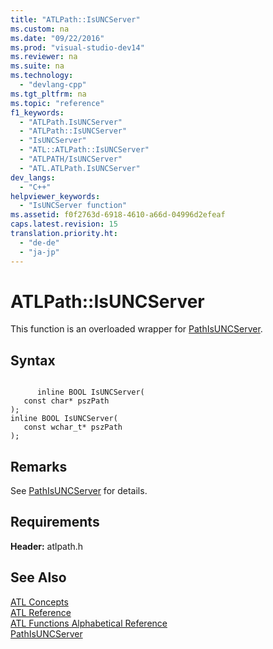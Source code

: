 ```yaml
---
title: "ATLPath::IsUNCServer"
ms.custom: na
ms.date: "09/22/2016"
ms.prod: "visual-studio-dev14"
ms.reviewer: na
ms.suite: na
ms.technology: 
  - "devlang-cpp"
ms.tgt_pltfrm: na
ms.topic: "reference"
f1_keywords: 
  - "ATLPath.IsUNCServer"
  - "ATLPath::IsUNCServer"
  - "IsUNCServer"
  - "ATL::ATLPath::IsUNCServer"
  - "ATLPATH/IsUNCServer"
  - "ATL.ATLPath.IsUNCServer"
dev_langs: 
  - "C++"
helpviewer_keywords: 
  - "IsUNCServer function"
ms.assetid: f0f2763d-6918-4610-a66d-04996d2efeaf
caps.latest.revision: 15
translation.priority.ht: 
  - "de-de"
  - "ja-jp"
---
```

# ATLPath::IsUNCServer
This function is an overloaded wrapper for [PathIsUNCServer](http://msdn.microsoft.com/library/windows/desktop/bb773722).  
  
## Syntax  
  
```  
  
      inline BOOL IsUNCServer(  
   const char* pszPath   
);  
inline BOOL IsUNCServer(  
   const wchar_t* pszPath   
);  
```  
  
## Remarks  
 See [PathIsUNCServer](http://msdn.microsoft.com/library/windows/desktop/bb773722) for details.  
  
## Requirements  
 **Header:** atlpath.h  
  
## See Also  
 [ATL Concepts](../VS_csharp/active-template-library--atl--concepts.md)   
 [ATL Reference](../VS_csharp/atl-com-desktop-components.md)   
 [ATL Functions Alphabetical Reference](../VS_csharp/atl-functions-alphabetical-reference.md)   
 [PathIsUNCServer](http://msdn.microsoft.com/library/windows/desktop/bb773722)